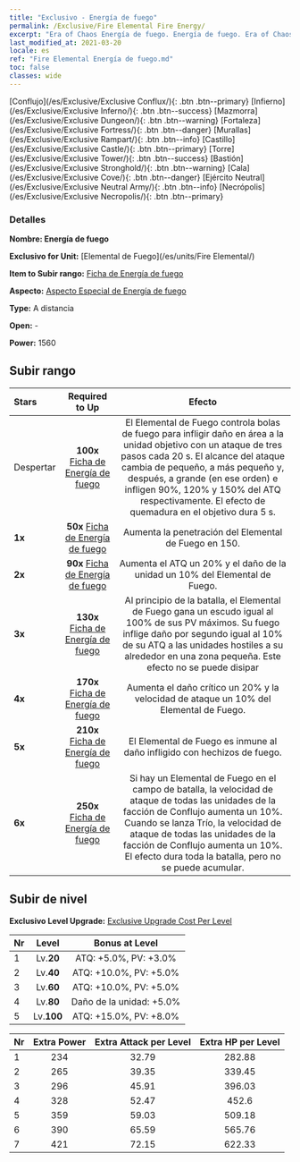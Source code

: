 ```yaml
---
title: "Exclusivo - Energía de fuego"
permalink: /Exclusive/Fire Elemental Fire Energy/
excerpt: "Era of Chaos Energía de fuego. Energía de fuego. Era of Chaos Exclusivo Energía de fuego. Elemental de Fuego Exclusivo."
last_modified_at: 2021-03-20
locale: es
ref: "Fire Elemental Energía de fuego.md"
toc: false
classes: wide
---
```

 [Conflujo](/es/Exclusive/Exclusive Conflux/){: .btn .btn--primary} [Infierno](/es/Exclusive/Exclusive Inferno/){: .btn .btn--success} [Mazmorra](/es/Exclusive/Exclusive Dungeon/){: .btn .btn--warning} [Fortaleza](/es/Exclusive/Exclusive Fortress/){: .btn .btn--danger} [Murallas](/es/Exclusive/Exclusive Rampart/){: .btn .btn--info} [Castillo](/es/Exclusive/Exclusive Castle/){: .btn .btn--primary} [Torre](/es/Exclusive/Exclusive Tower/){: .btn .btn--success} [Bastión](/es/Exclusive/Exclusive Stronghold/){: .btn .btn--warning} [Cala](/es/Exclusive/Exclusive Cove/){: .btn .btn--danger} [Ejército Neutral](/es/Exclusive/Exclusive Neutral Army/){: .btn .btn--info} [Necrópolis](/es/Exclusive/Exclusive Necropolis/){: .btn .btn--primary} 

### Detalles
 **Nombre: Energía de fuego** 

 **Exclusivo for Unit:** [Elemental de Fuego](/es/units/Fire Elemental/) 

 **Item to Subir rango:** [Ficha de Energía de fuego](/es/Items/con_998/)

 **Aspecto:** [Aspecto Especial de Energía de fuego](/es/Items/con_666/)

 **Type:** A distancia

 **Open:** -

 **Power:** 1560

## Subir rango

  |     Stars    |  Required to Up | Efecto |
  |:-------------|:---------------:|:---------------:|
  |  Despertar  | **100x** [Ficha de Energía de fuego](/es/Items/con_998/) | <Fire Trio> El Elemental de Fuego controla bolas de fuego para infligir daño en área a la unidad objetivo con un ataque de tres pasos cada 20 s. El alcance del ataque cambia de pequeño, a más pequeño y, después, a grande (en ese orden) e infligen 90%, 120% y 150% del ATQ respectivamente. El efecto de quemadura en el objetivo dura 5 s. |
  | **1x** <i class="fas fa-star"/> | **50x** [Ficha de Energía de fuego](/es/Items/con_998/) | Aumenta la penetración del Elemental de Fuego en 150. |
  | **2x** <i class="fas fa-star"/> | **90x** [Ficha de Energía de fuego](/es/Items/con_998/) | Aumenta el ATQ un 20% y el daño de la unidad un 10% del Elemental de Fuego. |
  | **3x** <i class="fas fa-star"/> | **130x** [Ficha de Energía de fuego](/es/Items/con_998/) | Al principio de la batalla, el Elemental de Fuego gana un escudo igual al 100% de sus PV máximos. Su fuego inflige daño por segundo igual al 10% de su ATQ a las unidades hostiles a su alrededor en una zona pequeña. Este efecto no se puede disipar |
  | **4x** <i class="fas fa-star"/> | **170x** [Ficha de Energía de fuego](/es/Items/con_998/) | Aumenta el daño crítico un 20% y la velocidad de ataque un 10% del Elemental de Fuego. |
  | **5x** <i class="fas fa-star"/> | **210x** [Ficha de Energía de fuego](/es/Items/con_998/) | El Elemental de Fuego es inmune al daño infligido con hechizos de fuego. |
  | **6x** <i class="fas fa-star"/> | **250x** [Ficha de Energía de fuego](/es/Items/con_998/) | <Resonancia elemental> Si hay un Elemental de Fuego en el campo de batalla, la velocidad de ataque de todas las unidades de la facción de Conflujo aumenta un 10%. Cuando se lanza Trío, la velocidad de ataque de todas las unidades de la facción de Conflujo aumenta un 10%. El efecto dura toda la batalla, pero no se puede acumular. |


## Subir de nivel
 **Exclusivo Level Upgrade:** [Exclusive Upgrade Cost Per Level](/Exclusive/ExclusiveUpgradeCostPerLevel/)

  |  Nr  |   Level  | Bonus at Level |
  |:-----|:--------:|:--------------:|
  | 1 | Lv.**20** | ATQ: +5.0%, PV: +3.0% |
  | 2 | Lv.**40** | ATQ: +10.0%, PV: +5.0% |
  | 3 | Lv.**60** | ATQ: +10.0%, PV: +5.0% |
  | 4 | Lv.**80** | Daño de la unidad: +5.0% |
  | 5 | Lv.**100** | ATQ: +15.0%, PV: +8.0% |


  |  Nr  |  Extra Power | Extra Attack per Level | Extra HP per Level |
  |:-----|:--------:|:--------:|:--------:|
  | 1 | 234 | 32.79 | 282.88 |
  | 2 | 265 | 39.35 | 339.45 |
  | 3 | 296 | 45.91 | 396.03 |
  | 4 | 328 | 52.47 | 452.6 |
  | 5 | 359 | 59.03 | 509.18 |
  | 6 | 390 | 65.59 | 565.76 |
  | 7 | 421 | 72.15 | 622.33 |


